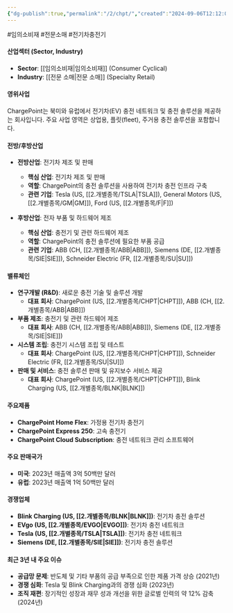```yaml
---
{"dg-publish":true,"permalink":"/2/chpt/","created":"2024-09-06T12:12:07.428+09:00","updated":"2025-07-29T21:37:04.471+09:00"}
---
```


 #임의소비재 #전문소매 #전기차충전기 

#### 산업섹터 (Sector, Industry)

- **Sector**: [[임의소비재\|임의소비재]] (Consumer Cyclical)
- **Industry**: [[전문 소매\|전문 소매]] (Specialty Retail)

#### 영위사업

ChargePoint는 북미와 유럽에서 전기차(EV) 충전 네트워크 및 충전 솔루션을 제공하는 회사입니다. 주요 사업 영역은 상업용, 플릿(fleet), 주거용 충전 솔루션을 포함합니다.

#### 전방/후방산업

- **전방산업**: 전기차 제조 및 판매
    - **핵심 산업**: 전기차 제조 및 판매
    - **역할**: ChargePoint의 충전 솔루션을 사용하여 전기차 충전 인프라 구축
    - **관련 기업**: Tesla (US, [[2.개별종목/TSLA\|TSLA]]), General Motors (US, [[2.개별종목/GM\|GM]]), Ford (US, [[2.개별종목/F\|F]])

- **후방산업**: 전자 부품 및 하드웨어 제조
    - **핵심 산업**: 충전기 및 관련 하드웨어 제조
    - **역할**: ChargePoint의 충전 솔루션에 필요한 부품 공급
    - **관련 기업**: ABB (CH, [[2.개별종목/ABB\|ABB]]), Siemens (DE, [[2.개별종목/SIE\|SIE]]), Schneider Electric (FR, [[2.개별종목/SU\|SU]])

#### 밸류체인

- **연구개발 (R&D)**: 새로운 충전 기술 및 솔루션 개발
    - **대표 회사**: ChargePoint (US, [[2.개별종목/CHPT\|CHPT]]), ABB (CH, [[2.개별종목/ABB\|ABB]])
- **부품 제조**: 충전기 및 관련 하드웨어 제조
    - **대표 회사**: ABB (CH, [[2.개별종목/ABB\|ABB]]), Siemens (DE, [[2.개별종목/SIE\|SIE]])
- **시스템 조립**: 충전기 시스템 조립 및 테스트
    - **대표 회사**: ChargePoint (US, [[2.개별종목/CHPT\|CHPT]]), Schneider Electric (FR, [[2.개별종목/SU\|SU]])
- **판매 및 서비스**: 충전 솔루션 판매 및 유지보수 서비스 제공
    - **대표 회사**: ChargePoint (US, [[2.개별종목/CHPT\|CHPT]]), Blink Charging (US, [[2.개별종목/BLNK\|BLNK]])

#### 주요제품

- **ChargePoint Home Flex**: 가정용 전기차 충전기
- **ChargePoint Express 250**: 고속 충전기
- **ChargePoint Cloud Subscription**: 충전 네트워크 관리 소프트웨어

#### 주요 판매국가

- **미국**: 2023년 매출액 3억 50백만 달러
- **유럽**: 2023년 매출액 1억 50백만 달러

#### 경쟁업체

- **Blink Charging (US, [[2.개별종목/BLNK\|BLNK]])**: 전기차 충전 솔루션
- **EVgo (US, [[2.개별종목/EVGO\|EVGO]])**: 전기차 충전 네트워크
- **Tesla (US, [[2.개별종목/TSLA\|TSLA]])**: 전기차 충전 네트워크
- **Siemens (DE, [[2.개별종목/SIE\|SIE]])**: 전기차 충전 솔루션

#### 최근 3년 내 주요 이슈

- **공급망 문제**: 반도체 및 기타 부품의 공급 부족으로 인한 제품 가격 상승 (2021년)
- **경쟁 심화**: Tesla 및 Blink Charging과의 경쟁 심화 (2023년)
- **조직 재편**: 장기적인 성장과 재무 성과 개선을 위한 글로벌 인력의 약 12% 감축 (2024년)
